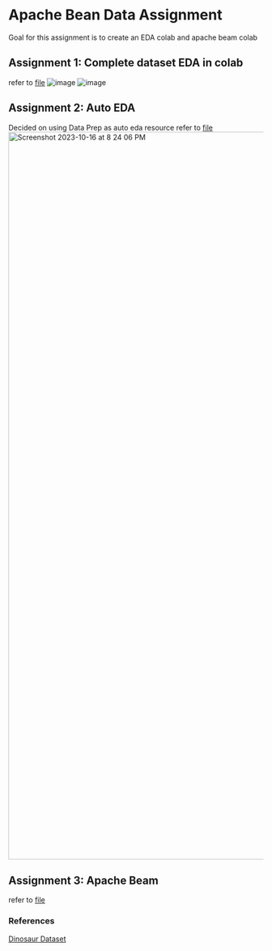 # Apache Bean Data Assignment
Goal for this assignment is to create an EDA colab and apache beam colab
## Assignment 1: Complete dataset EDA in colab
refer to [file](https://github.com/kellynguyvn/Apache_Beam/blob/main/EDA.ipynb)
![image](https://github.com/kellynguyvn/Apache_Beam/assets/80297074/f956a6cc-3f23-4878-9795-fc4f797de2a9)
![image](https://github.com/kellynguyvn/Apache_Beam/assets/80297074/6731343b-e26d-4f79-b731-0413e03977a1)

## Assignment 2: Auto EDA
Decided on using Data Prep as auto eda resource
refer to [file](https://github.com/kellynguyvn/Apache_Beam/blob/main/Auto_EDA.ipynb)
<img width="1436" alt="Screenshot 2023-10-16 at 8 24 06 PM" src="https://github.com/kellynguyvn/Apache_Beam/assets/80297074/8532cf00-8d1c-483c-8caa-7e7eaf4b9064">

## Assignment 3: Apache Beam
refer to [file](https://github.com/kellynguyvn/Apache_Beam/blob/main/Apache_Beam.ipynb)

### References
[Dinosaur Dataset](https://www.kaggle.com/datasets/joebeachcapital/dinosaurs/)
